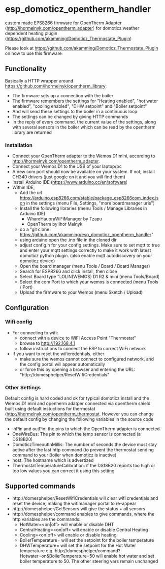 # esp_domoticz_opentherm_handler
custom made EPS8266 firmware for OpenTherm Adapter (http://ihormelnyk.com/opentherm_adapter) for domoticz weather dependent heating plugin (https://github.com/akamming/Domoticz_Thermostate_Plugin)

Please look at https://github.com/akamming/Domoticz_Thermostate_Plugin on how to use this firmware

## Functionality
Basically a HTTP wrapper around https://github.com/ihormelnyk/opentherm_library:
- The firmware sets up a connection with the boiler
- The firmware remembers the settings for "Heating enabled", "hot water enabled", "cooling enabled", "DHW setpoint" and "Boiler setpoint"
- And will send these settings to the boiler in a continuous loop
- The settings can be changed by giving HTTP commands
- In the reply of every command, the current value of the settings, along with several sensors in the boiler which can be read by the opentherm library are returned

### Installation
- Connect your OpenTherm adapter to the Wemos D1 mini, according to http://ihormelnyk.com/opentherm_adapter. 
- Connect your Wemos D1 to the USB of your laptop/pc
- A new com port should now be available on your system. If not, install CH340 drivers (just google on it and you will find them) 
- Install Arduino IDE (https://www.arduino.cc/en/software)
- Within IDE, 
    - Add the url https://arduino.esp8266.com/stable/package_esp8266com_index.json  in the settings (menu File, Settings, "more boardmanager urls")
    - Install the following libraries (menu Tools / Manage Libraries in Arduino IDE)
        -  WhareHauoraWiFiManager by Tzapu
        -  OpenTherm by Ihor Melnyk
    - do a "git clone https://github.com/akamming/esp_domoticz_opentherm_handler"
    - using arduino open the .ino file in the cloned dir
    - adjust config.h for your config settings. Make sure to set mqtt to true and enter your mqtt settings correctly to make it work with latest domoticz python plugin. (also enable mqtt autodiscovery on your domoticz device)
    - Open the board manager (menu Tools / Board / Board Manager)
    - Search for ESP8266 and click install, then close
    - Select Board type "LOLIN(WEMOS) D1 R2 & mini (menu Tools/Board)
    - Select the com Port to which your wemos is connected (menu Tools / Port)
    - Upload the firmware to your Wemos (menu Sketch / Upload)

 ## Configuration
 ### Wifi config 
 - For connecting to wifi:
      - connect with a device to WiFi Access Point "Thermostat"
      - browse to http://192.168.4.1
      - follow instructions to connect the ESP to correct WiFi network
 - If you want to reset the wificredentials, either
      - make sure the wemos cannot connect to configured network, and the config portal will appear automatically
      - or force this by opening a browser and entering the URL: "http://domesphelper/ResetWifiCredentials" 

 ### Other Settings
Default config is hard coded and ok for typical domoticz install and the Wemos D1 mini and openherm adatper connected via opentherm shield built using default instuctions for thermostat (http://ihormelnyk.com/opentherm_thermostat. However you can change the default config by changing the following variables in the source code
- inPin and outPin: the pins to which the OpenTherm adapter is connected
- OneWireBus: The pin to which the temp sensor is connected (a DS18B20)
- DomoticzTimeoutInMillis: The number of seconds the device must stay active after the last http command (to prevent the thermostat sending command to your Boiler when domoticz is inactive)
- host: The hostname which is advertized
- ThermostatTemperatureCalibration: if the DS18B20 reports too high or too low values you can correct it using this setting


## Supported commands
- http://domesphelper/ResetWifiCredentials will clear wifi credentials and reset the device, making the wifimanager portal to re-appear
- http://domesphelper/GetSensors will give the status + all sensors
- http://domesphelper/command enables to give commands, where the http variables are the commands:
    - HotWater=<on|off>  will enable or disable DHT
    - CentralHeating=<on|off> will enable or disable Central Heating
    - Cooling=<on|off> will enable or disable heating
    - BoilerTemperature=<desired temperature> will set the setpoint for the boiler temperature
    - DHWTemperature=<desired temperature> will set the setpoint for the Hot Water temperature
  e.g. http://domesphelper/command?Hotwater=on&BoilerTemperature=50 will enable hot water and set boiler temperature to 50. The other steering vars remain unchanged
  
  
